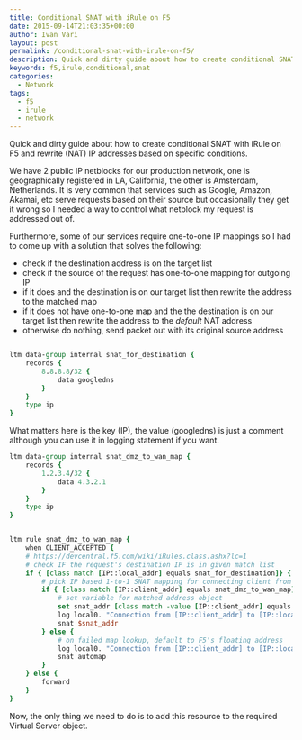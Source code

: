 ```yaml
---
title: Conditional SNAT with iRule on F5
date: 2015-09-14T21:03:35+00:00
author: Ivan Vari
layout: post
permalink: /conditional-snat-with-irule-on-f5/
description: Quick and dirty guide about how to create conditional SNAT with iRule on F5 and rewrite (NAT) IP addresses based on specific conditions.
keywords: f5,irule,conditional,snat
categories:
  - Network
tags:
  - f5
  - irule
  - network
---
```

Quick and dirty guide about how to create conditional SNAT with iRule on F5 and rewrite (NAT) IP addresses based on specific conditions.

We have 2 public IP netblocks for our production network, one is geographically registered in LA, California, the other is Amsterdam, Netherlands. It is very common that
services such as Google, Amazon, Akamai, etc serve requests based on their source but occasionally they get it wrong so I needed a way to control what netblock my request
is addressed out of.

<!--more-->

Furthermore, some of our services require one-to-one IP mappings so I had to come up with a solution that solves the following:

  * check if the destination address is on the target list
  * check if the source of the request has one-to-one mapping for outgoing IP
  * if it does and the destination is on our target list then rewrite the address to the matched map
  * if it does not have one-to-one map and the the destination is on our target list then rewrite the address to the _default_ NAT address
  * otherwise do nothing, send packet out with its original source address

``` tcl Data group for destination targets

ltm data-group internal snat_for_destination {
    records {
        8.8.8.8/32 {
            data googledns
        }
    }
    type ip
}
```

What matters here is the key (IP), the value (googledns) is just a comment although you can use it in logging statement if you want.

``` tcl Data group for one-to-one mapping
ltm data-group internal snat_dmz_to_wan_map {
    records {
        1.2.3.4/32 {
            data 4.3.2.1
        }
    }
    type ip
}
```

``` tcl iRule

ltm rule snat_dmz_to_wan_map {
    when CLIENT_ACCEPTED {
    # https://devcentral.f5.com/wiki/iRules.class.ashx?lc=1
    # check IF the request's destination IP is in given match list
    if { [class match [IP::local_addr] equals snat_for_destination]} {
        # pick IP based 1-to-1 SNAT mapping for connecting client from given list
        if { [class match [IP::client_addr] equals snat_dmz_to_wan_map]} {
            # set variable for matched address object
            set snat_addr [class match -value [IP::client_addr] equals snat_dmz_to_wan_map]
            log local0. "Connection from [IP::client_addr] to [IP::local_addr] rewrite as $snat_addr \[iSNAT\]"
            snat $snat_addr
        } else {
            # on failed map lookup, default to F5's floating address
            log local0. "Connection from [IP::client_addr] to [IP::local_addr] automap as 5.6.7.8 \[iSNAT\]"
            snat automap
        }
    } else {
        forward
    }
}
```

Now, the only thing we need to do is to add this resource to the required Virtual Server object.
